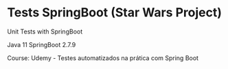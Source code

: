 # Tests SpringBoot (Star Wars Project)
Unit Tests with SpringBoot

Java 11
SpringBoot 2.7.9

Course: Udemy - Testes automatizados na prática com Spring Boot
